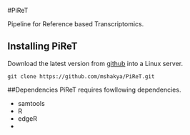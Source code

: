 #PiReT

Pipeline for Reference based Transcriptomics.

## Installing PiReT

Download the latest version from [github](https://github.com/mshakya/PiReT.git) into a
Linux server.

```
git clone https://github.com/mshakya/PiReT.git
```

##Dependencies
PiReT requires fowllowing dependencies.
- samtools
- R
- edgeR
- 


